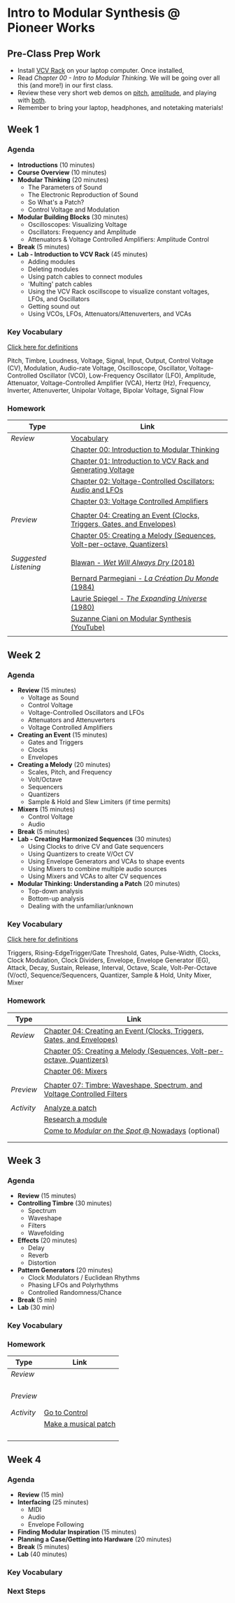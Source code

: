 # Intro to Modular Synthesis @ Pioneer Works







## Pre-Class Prep Work

- Install [VCV Rack](vcvrack.com) on your laptop computer.  Once installed, 
- Read *Chapter 00 - Intro to Modular Thinking.*  We will be going over all this (and more!) in our first class.  
- Review these very short web demos on [pitch](https://learningsynths.ableton.com/making-changes/amplitude),  [amplitude](https://learningsynths.ableton.com/making-changes/pitch), and playing with [both](https://learningsynths.ableton.com/making-changes/play-with-amplitude-and-pitch).
- Remember to bring your laptop, headphones, and notetaking materials!



## Week 1

### Agenda

- **Introductions** (10 minutes)
- **Course Overview** (10 minutes)
- **Modular Thinking** (20 minutes)
  - The Parameters of Sound
  - The Electronic Reproduction of Sound
  - So What's a Patch?
  - Control Voltage and Modulation
- **Modular Building Blocks** (30 minutes)
  - Oscilloscopes: Visualizing Voltage
  - Oscillators: Frequency and Amplitude
  - Attenuators & Voltage Controlled Amplifiers: Amplitude Control
- **Break** (5 minutes)
- **Lab - Introduction to VCV Rack** (45 minutes)
  - Adding modules
  - Deleting modules
  - Using patch cables to connect modules
  - 'Multing' patch cables
  - Using the VCV Rack oscillscope to visualize constant voltages, LFOs, and Oscillators
  - Getting sound out
  - Using VCOs, LFOs, Attenuators/Attenuverters, and VCAs

### Key Vocabulary

[Click here for definitions](./glossary.md#week-1)

Pitch, Timbre, Loudness, Voltage, Signal, Input, Output, Control Voltage (CV), Modulation, Audio-rate Voltage, Oscilloscope, Oscillator, Voltage-Controlled Oscillator (VCO), Low-Frequency Oscillator (LFO), Amplitude, Attenuator, Voltage-Controlled Amplifier (VCA), Hertz (Hz), Frequency, Inverter, Attenuverter, Unipolar Voltage, Bipolar Voltage, Signal Flow

### Homework

| Type                  | Link                                                         |
| --------------------- | ------------------------------------------------------------ |
| *Review*              | [Vocabulary]()                                               |
|                       | [Chapter 00: Introduction to Modular Thinking]()             |
|                       | [Chapter 01: Introduction to VCV Rack and Generating Voltage]() |
|                       | [Chapter 02: Voltage-Controlled Oscillators: Audio and LFOs]() |
|                       | [Chapter 03: Voltage Controlled Amplifiers]()                |
|                       |                                                              |
| *Preview*             | [Chapter 04: Creating an Event (Clocks, Triggers, Gates, and Envelopes)]() |
|                       | [Chapter 05: Creating a Melody (Sequences, Volt-per-octave, Quantizers)]() |
|                       |                                                              |
| *Suggested Listening* | [Blawan - *Wet Will Always Dry* (2018)]()                    |
|                       | [Bernard Parmegiani - *La Création Du Monde* (1984)]()       |
|                       | [Laurie Spiegel - *The Expanding Universe* (1980)]()         |
|                       | [Suzanne Ciani on Modular Synthesis (YouTube)](https://www.youtube.com/watch?v=QRx-YdqHLus&t=250s) |
|                       |                                                              |





## Week 2

### Agenda

- **Review** (15 minutes)
  - Voltage as Sound
  - Control Voltage
  - Voltage-Controlled Oscillators and LFOs
  - Attenuators and Attenuverters
  - Voltage Controlled Amplifiers
- **Creating an Event** (15 minutes)
  - Gates and Triggers
  - Clocks
  - Envelopes
- **Creating a Melody** (20 minutes)
  - Scales, Pitch, and Frequency
  - Volt/Octave
  - Sequencers
  - Quantizers
  - Sample & Hold and Slew Limiters (if time permits)
- **Mixers** (15 minutes)
  - Control Voltage
  - Audio
- **Break** (5 minutes)
- **Lab - Creating Harmonized Sequences** (30 minutes)
  - Using Clocks to drive CV and Gate sequencers
  - Using Quantizers to create V/Oct CV
  - Using Envelope Generators and VCAs to shape events
  - Using Mixers to combine multiple audio sources
  - Using Mixers and VCAs to alter CV sequences
- **Modular Thinking: Understanding a Patch** (20 minutes)
  - Top-down analysis
  - Bottom-up analysis
  - Dealing with the unfamiliar/unknown

### Key Vocabulary

[Click here for definitions](./glossary.md#week-2)

Triggers, Rising-EdgeTrigger/Gate Threshold, Gates, Pulse-Width, Clocks, Clock Modulation, Clock Dividers, Envelope, Envelope Generator (EG), Attack, Decay, Sustain, Release, Interval, Octave, Scale, Volt-Per-Octave (V/oct), Sequence/Sequencers, Quantizer, Sample & Hold, Unity Mixer, Mixer

### Homework

| Type       | Link                                                         |
| ---------- | ------------------------------------------------------------ |
| *Review*   | [Chapter 04: Creating an Event (Clocks, Triggers, Gates, and Envelopes)]() |
|            | [Chapter 05: Creating a Melody (Sequences, Volt-per-octave, Quantizers)]() |
|            | [Chapter 06: Mixers]()                                       |
|            |                                                              |
| *Preview*  | [Chapter 07: Timbre: Waveshape, Spectrum, and Voltage Controlled Filters]() |
|            |                                                              |
| *Activity* | [Analyze a patch]()                                          |
|            | [Research a module]()                                        |
|            | [Come to *Modular on the Spot* @ Nowadays]() (optional)      |
|            |                                                              |
|            |                                                              |



## Week 3

### Agenda

- **Review** (15 minutes)
- **Controlling Timbre** (30 minutes)
  - Spectrum
  - Waveshape
  - Filters
  - Wavefolding
- **Effects** (20 minutes)
  - Delay
  - Reverb
  - Distortion
- **Pattern Generators** (20 minutes)
  - Clock Modulators / Euclidean Rhythms
  - Phasing LFOs and Polyrhythms
  - Controlled Randomness/Chance
- **Break** (5 min)
- **Lab** (30 min)

### Key Vocabulary

### Homework

| Type       | Link                     |
| ---------- | ------------------------ |
| *Review*   |                          |
|            |                          |
|            |                          |
|            |                          |
|            |                          |
| *Preview*  |                          |
|            |                          |
|            |                          |
| *Activity* | [Go to Control]()        |
|            | [Make a musical patch]() |
|            |                          |
|            |                          |
|            |                          |
|            |                          |



## Week 4

### Agenda

- **Review** (15 min)
- **Interfacing** (25 minutes)
  - MIDI
  - Audio
  - Envelope Following
- **Finding Modular Inspiration** (15 minutes)
- **Planning a Case/Getting into Hardware** (20 minutes)
- **Break** (5 minutes)
- **Lab** (40 minutes)

### Key Vocabulary

### Next Steps

